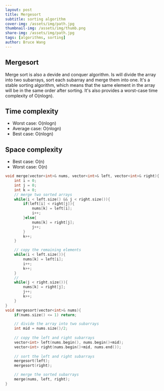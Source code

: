 ```yaml
---
layout: post
title: Mergesort
subtitle: sorting algorithm
cover-img: /assets/img/path.jpg
thumbnail-img: /assets/img/thumb.png
share-img: /assets/img/path.jpg
tags: [algorithms, sorting]
author: Bruce Wang
---
```


## Mergesort
Merge sort is also a devide and conquer algorithm. Is will divide the array into two subarrays, sort each subarray and merge them into one. It's a stable sorting algorithm, which means that the same element in the array will be in the same order after sorting. It's also provides a worst-case time complexity of O(nlogn).

## Time complexity
- Worst case: O(nlogn)
- Average case: O(nlogn)
- Best case: O(nlogn)

## Space complexity
- Best case: O(n)
- Worst case: O(n)

```c++
void merge(vector<int>& nums, vector<int>& left, vector<int>& right){
    int i = 0;
    int j = 0;
    int k = 0;
    // merge two sorted arrays
    while(i < left.size() && j < right.size()){
        if(left[i] < right[j]){
            nums[k] = left[i];
            i++;
        }else{
            nums[k] = right[j];
            j++;
        }
        k++;
    }

    // copy the remaining elements
    while(i < left.size()){
        nums[k] = left[i];
        i++;
        k++;
    }
    // 
    while(j < right.size()){
        nums[k] = right[j];
        j++;
        k++;
    }
}
void mergesort(vector<int>& nums){
    if(nums.size() <= 1) return;

    // divide the array into two subarrays
    int mid = nums.size()/2;
    
    // copy the left and right subarrays
    vector<int> left(nums.begin(), nums.begin()+mid);
    vector<int> right(nums.begin()+mid, nums.end());
    
    // sort the left and right subarrays
    mergesort(left);
    mergesort(right);

    // merge the sorted subarrays
    merge(nums, left, right);
}